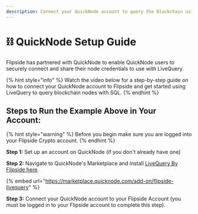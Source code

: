 ```yaml
---
description: Connect your QuickNode account to query the blockchain using LiveQuery
---
```


# ⛓ QuickNode Setup Guide

Flipside has partnered with QuickNode to enable QuickNode users to securely connect and share their node credentials to use with LiveQuery.&#x20;

{% hint style="info" %}
Watch the video below for a step-by-step guide on how to connect your QuickNode account to Flipside and get started using LiveQuery to query blockchain nodes with SQL.
{% endhint %}

## **Steps to Run the Example Above in Your Account:**

{% hint style="warning" %}
Before you begin make sure you are logged into your Flipside Crypto account.
{% endhint %}

**Step 1:** Set up an account on QuickNode (if you don't already have one)&#x20;

**Step 2:** Navigate to QuickNode's Marketplace and install [LiveQuery By Flipside here](https://marketplace.quicknode.com/add-on/flipside-livequery).

{% embed url="https://marketplace.quicknode.com/add-on/flipside-livequery" %}

**Step 3:** Connect your QuickNode account to your Flipside Account (you must be logged in to your  Flipside account to complete this step).

